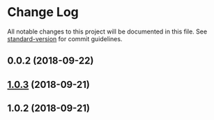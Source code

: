 # Change Log

All notable changes to this project will be documented in this file. See [standard-version](https://github.com/conventional-changelog/standard-version) for commit guidelines.

<a name="0.0.2"></a>
## 0.0.2 (2018-09-22)



<a name="1.0.3"></a>
## [1.0.3](/compare/v1.0.2...v1.0.3) (2018-09-21)



<a name="1.0.2"></a>
## 1.0.2 (2018-09-21)
